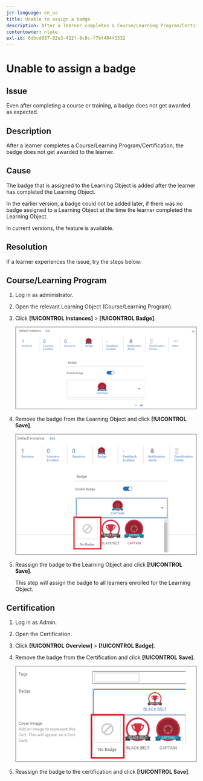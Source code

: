 ```yaml
---
jcr-language: en_us
title: Unable to assign a badge
description: After a learner completes a Course/Learning Program/Certification, the badge does not get awarded to the learner.
contentowner: nluke
exl-id: 6dbcd687-82e3-422f-8c8c-f7bf404f3332
---
```

# Unable to assign a badge

## Issue

Even after completing a course or training, a badge does not get awarded as expected.

## Description

After a learner completes a Course/Learning Program/Certification, the badge does not get awarded to the learner.

## Cause

The badge that is assigned to the Learning Object is added after the learner has completed the Learning Object.

In the earlier version, a badge could not be added later, if there was no badge assigned to a Learning Object at the time the learner completed the Learning Object.

In current versions, the feature is available.

## Resolution

If a learner experiences the issue, try the steps below:

## Course/Learning Program

1. Log in as administrator.  

1. Open the relevant Learning Object (Course/Learning Program).  

1. Click **[!UICONTROL Instances]** > **[!UICONTROL Badge]**.

   ![](assets/view-a-badge.png)

1. Remove the badge from the Learning Object and click **[!UICONTROL Save]**.

   ![](assets/remove-a-badge.png)

1. Reassign the badge to the Learning Object and click **[!UICONTROL Save]**. 

   This step will assign the badge to all learners enrolled for the Learning Object.

## Certification

1. Log in as Admin.  
1. Open the Certification.  
1. Click **[!UICONTROL Overview]** > **[!UICONTROL Badge]**.
1. Remove the badge from the Certification and click **[!UICONTROL Save]**.

   ![](assets/remove-a-badge-cert.png)

1. Reassign the badge to the certification and click **[!UICONTROL Save]**.
